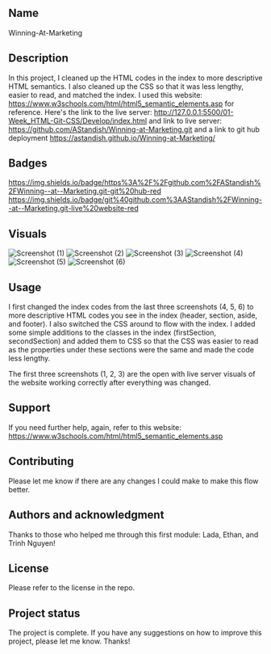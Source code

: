 
## Name
Winning-At-Marketing

## Description
In this project, I cleaned up the HTML codes in the index to more descriptive HTML semantics. I also cleaned up the CSS so that it was less lengthy, easier to read, and matched the index. I used this website: https://www.w3schools.com/html/html5_semantic_elements.asp for reference. Here's the link to the live server: http://127.0.0.1:5500/01-Week_HTML-Git-CSS/Develop/index.html and link to live server: https://github.com/AStandish/Winning-at-Marketing.git and a link to git hub deployment https://astandish.github.io/Winning-at-Marketing/

## Badges
https://img.shields.io/badge/https%3A%2F%2Fgithub.com%2FAStandish%2FWinning--at--Marketing.git-git%20hub-red
https://img.shields.io/badge/git%40github.com%3AAStandish%2FWinning--at--Marketing.git-live%20website-red 

## Visuals
![Screenshot (1)](https://user-images.githubusercontent.com/112442942/192153878-a2cc06fc-0357-48ac-ac21-6610afde2770.png)
![Screenshot (2)](https://user-images.githubusercontent.com/112442942/192153861-989a7b3c-7c07-45ff-a730-acdb43e21a8f.png)
![Screenshot (3)](https://user-images.githubusercontent.com/112442942/192153898-4527d30d-db8c-4eea-86a1-f15fc4d51912.png)
![Screenshot (4)](https://user-images.githubusercontent.com/112442942/192154147-15280ea8-59d1-4f91-86bf-53852ea366bb.png)
![Screenshot (5)](https://user-images.githubusercontent.com/112442942/192154157-86db434a-a8d1-468d-b5c4-2e8323f1b38e.png)
![Screenshot (6)](https://user-images.githubusercontent.com/112442942/192154167-374bc741-a9d9-4b8e-8df5-be35e2d9d807.png)

## Usage
I first changed the index codes from the last three screenshots (4, 5, 6) to more descriptive HTML codes you see in the index (header, section, aside, and footer). I also switched the CSS around to flow with the index. I added some simple additions to the classes in the index (firstSection, secondSection) and added them to CSS so that the CSS was easier to read as the properties under these sections were the same and made the code less lengthy. 

The first three screenshots (1, 2, 3) are the open with live server visuals of the website working correctly after everything was changed. 

## Support
If you need further help, again, refer to this website: https://www.w3schools.com/html/html5_semantic_elements.asp 


## Contributing
Please let me know if there are any changes I could make to make this flow better. 

## Authors and acknowledgment
Thanks to those who helped me through this first module: Lada, Ethan, and Trinh Nguyen!

## License
Please refer to the license in the repo.

## Project status
The project is complete. If you have any suggestions on how to improve this project, please let me know. Thanks!
